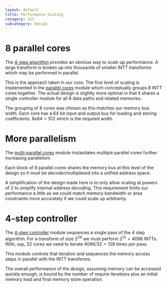 ```yaml
---
layout: default
title: Performance Scaling
category: ntt
subcategory: design
---
```


# 8 parallel cores

The [4-step algorithm](ntt-4step.html) provides an obvious way to scale up performance.
A large transform is broken up into thousands of smaller INTT transforms which may be
performed in parallel.

This is the approach taken in our core.  The first level of scaling is implemented in the
[parallel cores](https://github.com/fyquah/hardcaml_zprize/blob/master/libs/hardcaml_ntt/src/parallel_cores.ml)
module which conceptually groups 8 INTT cores together.  The actual design is slightly more
optimal in that it shares a single controller module for all 8 data paths and related memories.

The grouping of 8 cores was chosen as this matches our memory bus width.  Each core has a 64 bit
input and output bus for loading and storing coefficients.  $8 x 64 = 512$ which is the required
width.

# More parallelism

The [multi-parallel cores](https://github.com/fyquah/hardcaml_zprize/blob/master/libs/hardcaml_ntt/src/multi_parallel_cores.ml)
module instantiates multiple parallel cores further increasing parallelism.

Each block of 8 parallel cores shares the memory bus at this level of the design so it must be
decoder/multiplexed into a unified address space.

A simplification of the design made here is to only allow scaling at powers of 2 to simplify
internal address decoding.  This requirement limits our performance a little as we could
match memory bandwidth or area constraints more accurately if we could scale up arbitrarily.

# 4-step controller

The [4-step controller](https://github.com/fyquah/hardcaml_zprize/blob/master/libs/hardcaml_ntt/src/four_step_controller.ml)
module sequences a single pass of the 4 step algorithm.  For a transform of size $2^24$ we
must perform $2^12 = 4096$ INTTs.  With, say, 32 cores we need to iterate $4096/32 = 128$ times
per pass.

This module controls that iteration and sequences the memory access steps in parallel with the
INTT transforms.

The overall performance of the design, assuming memory can be accessed quickly enough, is bound
by the number of require iterations plus an initial memory load and final memory store operation.
